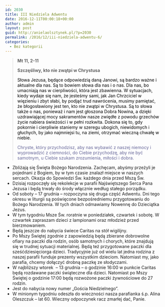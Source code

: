 ```yaml
---
id: 2030
title: III Niedziela Adwentu
date: 2016-12-11T00:00:18+00:00
author: admin
layout: post
guid: http://anielaolsztynek.pl/?p=2030
permalink: /2016/12/iii-niedziela-adwentu-6/
categories:
  - Bez kategorii
---
```

> **Mt 11, 2-11**
> 
> **Szczęśliwy, kto nie zwątpi w Chrystusa**
> 
> <span style="color: #000000;">Słowa Jezusa, będące odpowiedzią daną Janowi, są bardzo ważne i aktualne dla nas. Są to bowiem słowa dla nas i o nas. Dla nas, bo umacniają nas w cierpliwości, która jest zbawienna. W sytuacjach, kiedy wydaje się nam, że jesteśmy sami, jak Jan Chrzciciel w więzieniu i zbyt słabi, by podjąć trud nawrócenia, musimy pamiętać, że błogosławiony jest ten, kto nie zwątpi w Chrystusa. Są to słowa także o nas, ponieważ i nam jest głoszona Dobra Nowina, a dzięki uzdrawiającej mocy sakramentów nasze zwiędłe z powodu grzechów życie nabiera świeżości i w pełni rozkwita. Dokona się to, gdy pokornie i cierpliwie staniemy w szeregu ubogich, niewidomych i głuchych, by jako najmniejsi tu, na ziemi, otrzymać wieczną chwałę w niebie.</span>
> 
> <span style="color: #666699;">Chryste, który przychodzisz, aby nas wybawić z naszej niemocy i wyprowadzić z ciemności, do Ciebie przychodzę, aby nie być samotnym, u Ciebie szukam zrozumienia, miłości i dobra.</span>

  * Zbliżają się Święta Bożego Narodzenia. Zachęcam, abyśmy przeżyli je pojednani z Bogiem, by w tym czasie znalazł miejsce w naszych sercach. Okazja do Spowiedzi Św. każdego dnia przed Mszą Św.
  * Dzisiaj rozpoczęły się rekolekcje w parafii Najświętszego Serca Pana Jezusa i będą trwały do środy włącznie według stałego porządku.
  * Od soboty – 17 grudnia – rozpoczyna się druga część Adwentu. Dni tego okresu w liturgii są poświęcone bezpośredniemu przygotowaniu do Bożego Narodzenia. W tych dniach odmawiamy Nowennę do Dzieciątka Jezus.
  * W tym tygodniu Msze Św. roratnie w poniedziałek, czwartek i sobotę. W czwartek zapraszam dzieci z lampionami oraz młodzież przed bierzmowaniem.
  * Będą jeszcze do nabycia świece Caritas na stół wigilijny.
  * Po Mszy Świętej zgodnie z zapowiedzią będą zbierane dobrowolne ofiary na paczki dla rodzin, osób samotnych i chorych, które znajdują się w trudnej sytuacji materialnej. Będą też przygotowane paczki dla sześćdziesięciorga dzieci. Tradycyjnie już od wielu lat jedna rodzina z naszej parafii funduje prezenty wszystkim dzieciom. Natomiast my, jako parafia, chcemy dołączyć drobną paczkę ze słodyczami.
  * W najbliższy wtorek  – 13 grudnia – o godzinie 16:00 w punkcie Caritas będą rozdawane paczki świąteczne dla dzieci. Natomiast po Mszy Świętej o godzinie 17:00 będą rozwożone paczki żywnościowe do 27 rodzin.
  * Jest do nabycia nowy numer „Gościa Niedzielnego”.
  * W minionym tygodniu odeszła do wieczności nasza parafianka ś.p. Alina Oleszczuk &#8211; lat 60. Wieczny odpoczynek racz zmarłej dać, Panie.